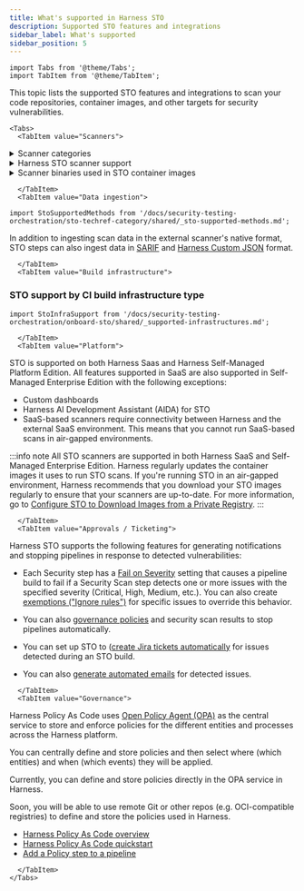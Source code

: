```yaml
---
title: What's supported in Harness STO
description: Supported STO features and integrations
sidebar_label: What's supported
sidebar_position: 5
---
```


```mdx-code-block
import Tabs from '@theme/Tabs';
import TabItem from '@theme/TabItem';
```


This topic lists the supported STO features and integrations to scan your code repositories, container images, and other targets for security vulnerabilities. 

<!--

:::info note
Security Tests dashboards are not currently supported in Harness Self-Managed Enterprise Edition. Harness has a roadmap item to add this support.
:::

-->


```mdx-code-block
<Tabs>
  <TabItem value="Scanners">
```

<details><summary>Scanner categories</summary>

```mdx-code-block
import StoSupportedCategories from '/docs/security-testing-orchestration/sto-techref-category/shared/_sto-supported-categories.md';
```

<StoSupportedCategories />

</details>

<details><summary>Harness STO scanner support</summary>

```mdx-code-block
import StoSupportedScanners from '/docs/security-testing-orchestration/sto-techref-category/shared/_sto-supported-scanners.md';
```

<StoSupportedScanners />

</details>


<details><summary>Scanner binaries used in STO container images</summary>

```mdx-code-block
import StoSupportedBinaries from '/docs/security-testing-orchestration/sto-techref-category/shared/_sto-supported-binaries.md';
```

<StoSupportedBinaries />

</details>

```mdx-code-block
  </TabItem>
  <TabItem value="Data ingestion">
```

```mdx-code-block
import StoSupportedMethods from '/docs/security-testing-orchestration/sto-techref-category/shared/_sto-supported-methods.md';
```

<StoSupportedMethods />

In addition to ingesting scan data in the external scanner's native format, STO steps can also ingest data in [SARIF](https://docs.oasis-open.org/sarif/sarif/v2.1.0/sarif-v2.1.0.html) and [Harness Custom JSON](/docs/security-testing-orchestration/use-sto/orchestrate-and-ingest/ingesting-issues-from-other-scanners) format.

```mdx-code-block
  </TabItem>
  <TabItem value="Build infrastructure">
```

### STO support by CI build infrastructure type

```mdx-code-block
import StoInfraSupport from '/docs/security-testing-orchestration/onboard-sto/shared/_supported-infrastructures.md';
```

<StoInfraSupport />


```mdx-code-block
  </TabItem>
  <TabItem value="Platform">
```
STO is supported on both Harness Saas and Harness Self-Managed Platform Edition. All features supported in SaaS are also supported in Self-Managed Enterprise Edition with the following exceptions:
- Custom dashboards
- Harness AI Development Assistant (AIDA) for STO
- SaaS-based scanners require connectivity between Harness and the external SaaS environment. This means that you cannot run SaaS-based scans in air-gapped environments.  

:::info note
All STO scanners are supported in both Harness SaaS and Self-Managed Enterprise Edition. Harness regularly updates the container images it uses to run STO scans. If you're running STO in an air-gapped environment, Harness recommends that you download your STO images regularly to ensure that your scanners are up-to-date. For more information, go to  [Configure STO to Download Images from a Private Registry](/docs/security-testing-orchestration/use-sto/set-up-sto-pipelines/download-images-from-private-registry).
:::



```mdx-code-block
  </TabItem>
  <TabItem value="Approvals / Ticketing">
```

Harness STO supports the following features for generating notifications and stopping pipelines in response to detected vulnerabilities:

- Each Security step has a [Fail on Severity](/docs/security-testing-orchestration/use-sto/stop-builds-based-on-scan-results/exemption-workflows) setting that causes a pipeline build to fail if a Security Scan step detects one or more issues with the specified severity (Critical, High, Medium, etc.). You can also create [exemptions ("Ignore rules")](/docs/security-testing-orchestration/use-sto/stop-builds-based-on-scan-results/exemption-workflows) for specific issues to override this behavior.

- You can also [governance policies](/docs/security-testing-orchestration/use-sto/stop-builds-based-on-scan-results/stop-pipelines-using-opa) and security scan results to stop pipelines automatically.

- You can set up STO to ([create Jira tickets automatically](/docs/security-testing-orchestration/use-sto/view-and-troubleshoot-vulnerabilities/jira-integrations) for issues detected during an STO build.  

- You can also [generate automated emails](/docs/security-testing-orchestration/use-sto/view-and-troubleshoot-vulnerabilities/email-notifications) for detected issues. 

```mdx-code-block
  </TabItem>
  <TabItem value="Governance">
```

Harness Policy As Code uses [Open Policy Agent (OPA)](https://www.openpolicyagent.org/) as the central service to store and enforce policies for the different entities and processes across the Harness platform.

You can centrally define and store policies and then select where (which entities) and when (which events) they will be applied.

Currently, you can define and store policies directly in the OPA service in Harness.

Soon, you will be able to use remote Git or other repos (e.g. OCI-compatible registries) to define and store the policies used in Harness.

- [Harness Policy As Code overview](/docs/continuous-delivery/x-platform-cd-features/advanced/cd-governance/harness-governance-overview)
- [Harness Policy As Code quickstart](/docs/continuous-delivery/x-platform-cd-features/advanced/cd-governance/harness-governance-quickstart)
- [Add a Policy step to a pipeline](/docs/continuous-delivery/x-platform-cd-features/advanced/cd-governance/add-a-governance-policy-step-to-a-pipeline)


```mdx-code-block
  </TabItem>
</Tabs>
```
